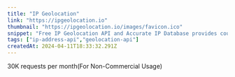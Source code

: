 ```yaml
---
title: "IP Geolocation"
link: "https://ipgeolocation.io"
thumbnail: "https://ipgeolocation.io/images/favicon.ico"
snippet: "Free IP Geolocation API and Accurate IP Database provides country, city, zip code, ISP data in REST JSON and XML format from any IPv4 and IPv6 Address."
tags: ["ip-address-api","geolocation-api"]
createdAt: 2024-04-11T18:33:32.291Z
---
```

30K requests per month(For Non-Commercial Usage)
